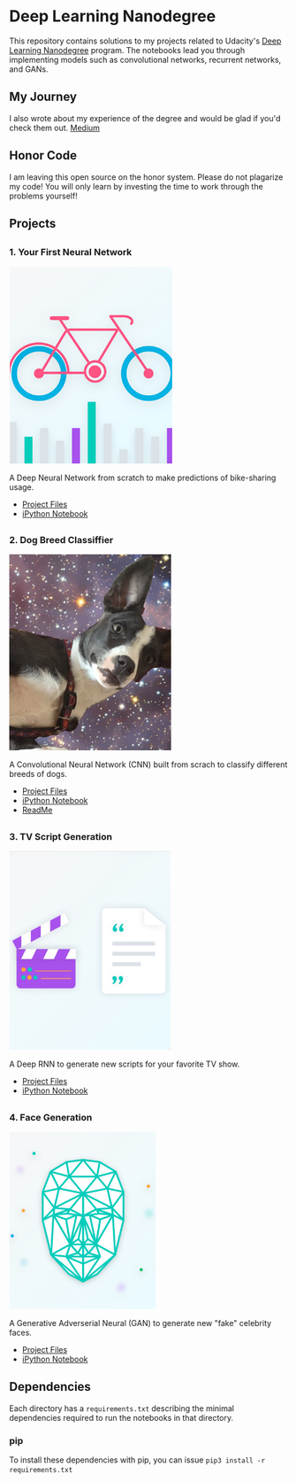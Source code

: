 # Deep Learning Nanodegree
This repository contains solutions to my projects related to Udacity's [Deep Learning Nanodegree](https://www.udacity.com/course/deep-learning-nanodegree-foundation--nd101) program. The notebooks lead you through implementing models such as convolutional networks, recurrent networks, and GANs.

## My Journey
I also wrote about my experience of the degree and would be glad if you'd check them out.
[Medium](https://medium.com/@D3nii)

##
## Honor Code
I am leaving this open source on the honor system. Please do not plagarize my code! You will only learn by investing the time to work through the problems yourself!

##
## Projects

##
### 1. Your First Neural Network

![](https://github.com/D3nii/Deep-Learning-Nanodegree---Udacity/blob/master/Project%201%20-%20MLPs/Images/p1.PNG)

A Deep Neural Network from scratch to make predictions of bike-sharing usage.
- [Project Files](https://github.com/D3nii/Deep-Learning-Nanodegree---Udacity/tree/master/Project%201%20-%20MLPs/Your_first_neural_network)
- [iPython Notebook](https://github.com/D3nii/Deep-Learning-Nanodegree---Udacity/blob/master/Project%201%20-%20MLPs/Your_first_neural_network/Your_first_neural_network.ipynb)

##
### 2. Dog Breed Classiffier

![](https://github.com/D3nii/Deep-Learning-Nanodegree---Udacity/blob/master/Project%201%20-%20MLPs/Images/p2.PNG)

A Convolutional Neural Network (CNN) built from scrach to classify different breeds of dogs.

- [Project Files](https://github.com/D3nii/Deep-Learning-Nanodegree---Udacity/tree/master/Project%202%20-%20CNNs)
- [iPython Notebook](https://github.com/D3nii/Deep-Learning-Nanodegree---Udacity/blob/master/Project%202%20-%20CNNs/dog_app.ipynb)
- [ReadMe](https://github.com/D3nii/Deep-Learning-Nanodegree---Udacity/blob/master/Project%202%20-%20CNNs/README.md)

##
### 3. TV Script Generation

![](https://github.com/D3nii/Deep-Learning-Nanodegree---Udacity/blob/master/Project%201%20-%20MLPs/Images/p3.PNG)

A Deep RNN to generate new scripts for your favorite TV show.

- [Project Files](https://github.com/D3nii/Deep-Learning-Nanodegree---Udacity/tree/master/Project%203%20-%20RNNs)
- [iPython Notebook](https://github.com/D3nii/Deep-Learning-Nanodegree---Udacity/blob/master/Project%203%20-%20RNNs/dlnd_tv_script_generation.ipynb)

##
### 4. Face Generation

![](https://github.com/D3nii/Deep-Learning-Nanodegree---Udacity/blob/master/Project%201%20-%20MLPs/Images/image0.PNG)

A Generative Adverserial Neural (GAN) to generate new "fake" celebrity faces.

- [Project Files](https://github.com/D3nii/Deep-Learning-Nanodegree---Udacity/tree/master/Project%204%20-%20GANs)
- [iPython Notebook](https://github.com/D3nii/Deep-Learning-Nanodegree---Udacity/blob/master/Project%204%20-%20GANs/dlnd_face_generation.ipynb)

##
## Dependencies

Each directory has a `requirements.txt` describing the minimal dependencies required to run the notebooks in that directory.

### pip

To install these dependencies with pip, you can issue `pip3 install -r requirements.txt`
